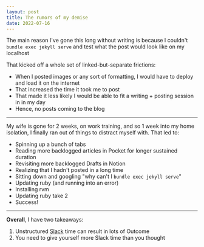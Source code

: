 ```yaml
---
layout: post
title: The rumors of my demise
date: 2022-07-16
---
```


The main reason I've gone this long without writing is because I couldn't `bundle exec jekyll serve` and test what the post would look like on my localhost

That kicked off a whole set of linked-but-separate frictions: 

* When I posted images or any sort of formatting, I would have to deploy and load it on the internet
* That increased the time it took me to post
* That made it less likely I would be able to fit a writing + posting session in in my day
* Hence, no posts coming to the blog
  

___

  
My wife is gone for 2 weeks, on work training, and so 1 week into my home isolation, I finally ran out of things to distract myself with. That led to:

* Spinning up a bunch of tabs
* Reading more backlogged articles in Pocket for longer sustained duration
* Revisiting more backlogged Drafts in Notion
* Realizing that I hadn't posted in a long time
* Sitting down and googling "why can't I `bundle exec jekyll serve`"
* Updating ruby (and running into an error)  
* Installing rvm
* Updating ruby take 2
* Success! 

------------

**Overall**, I have two takeaways:

1. Unstructured [Slack](https://thezvi.wordpress.com/2017/09/30/slack/) time can result in lots of Outcome
2. You need to give yourself more Slack time than you thought